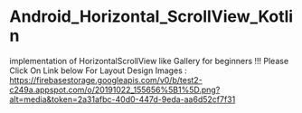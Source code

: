 # Android_Horizontal_ScrollView_Kotlin
implementation of HorizontalScrollView like Gallery for beginners !!!
Please Click On Link below For Layout Design Images :
https://firebasestorage.googleapis.com/v0/b/test2-c249a.appspot.com/o/20191022_155656%5B1%5D.png?alt=media&token=2a31afbc-40d0-447d-9eda-aa6d52cf7f31

